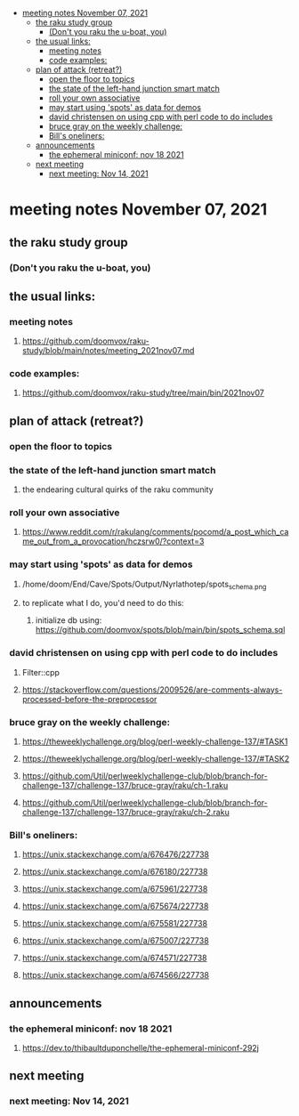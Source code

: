 - [meeting notes November 07, 2021](#orgfefd526)
  - [the raku study group](#orgd0826ca)
    - [(Don't you raku the u-boat, you)](#org1e93fea)
  - [the usual links:](#org26208bd)
    - [meeting notes](#org7f2941b)
    - [code examples:](#org9090ace)
  - [plan of attack (retreat?)](#org9350ffb)
    - [open the floor to topics](#orge74deda)
    - [the state of the left-hand junction smart match](#org8aaab78)
    - [roll your own associative](#org56de01a)
    - [may start using 'spots' as data for demos](#orga209f42)
    - [david christensen on using cpp with perl code to do includes](#org5ac1262)
    - [bruce gray on the weekly challenge:](#orgaa67964)
    - [Bill's oneliners:](#orgb9bf470)
  - [announcements](#org66a04ea)
    - [the ephemeral miniconf: nov 18 2021](#org87ed1ba)
  - [next meeting](#org2f7aca0)
    - [next meeting: Nov 14, 2021](#orga7a78ef)


<a id="orgfefd526"></a>

# meeting notes November 07, 2021


<a id="orgd0826ca"></a>

## the raku study group


<a id="org1e93fea"></a>

### (Don't you raku the u-boat, you)


<a id="org26208bd"></a>

## the usual links:


<a id="org7f2941b"></a>

### meeting notes

1.  <https://github.com/doomvox/raku-study/blob/main/notes/meeting_2021nov07.md>


<a id="org9090ace"></a>

### code examples:

1.  <https://github.com/doomvox/raku-study/tree/main/bin/2021nov07>


<a id="org9350ffb"></a>

## plan of attack (retreat?)


<a id="orge74deda"></a>

### open the floor to topics


<a id="org8aaab78"></a>

### the state of the left-hand junction smart match

1.  the endearing cultural quirks of the raku community


<a id="org56de01a"></a>

### roll your own associative

1.  <https://www.reddit.com/r/rakulang/comments/pocomd/a_post_which_came_out_from_a_provocation/hczsrw0/?context=3>


<a id="orga209f42"></a>

### may start using 'spots' as data for demos

1.  /home/doom/End/Cave/Spots/Output/Nyrlathotep/spots<sub>schema.png</sub>

2.  to replicate what I do, you'd need to do this:

    1.  initialize db using: <https://github.com/doomvox/spots/blob/main/bin/spots_schema.sql>


<a id="org5ac1262"></a>

### david christensen on using cpp with perl code to do includes

1.  Filter::cpp

2.  <https://stackoverflow.com/questions/2009526/are-comments-always-processed-before-the-preprocessor>


<a id="orgaa67964"></a>

### bruce gray on the weekly challenge:

1.  <https://theweeklychallenge.org/blog/perl-weekly-challenge-137/#TASK1>

2.  <https://theweeklychallenge.org/blog/perl-weekly-challenge-137/#TASK2>

3.  <https://github.com/Util/perlweeklychallenge-club/blob/branch-for-challenge-137/challenge-137/bruce-gray/raku/ch-1.raku>

4.  <https://github.com/Util/perlweeklychallenge-club/blob/branch-for-challenge-137/challenge-137/bruce-gray/raku/ch-2.raku>


<a id="orgb9bf470"></a>

### Bill's oneliners:

1.  <https://unix.stackexchange.com/a/676476/227738>

2.  <https://unix.stackexchange.com/a/676180/227738>

3.  <https://unix.stackexchange.com/a/675961/227738>

4.  <https://unix.stackexchange.com/a/675674/227738>

5.  <https://unix.stackexchange.com/a/675581/227738>

6.  <https://unix.stackexchange.com/a/675007/227738>

7.  <https://unix.stackexchange.com/a/674571/227738>

8.  <https://unix.stackexchange.com/a/674566/227738>


<a id="org66a04ea"></a>

## announcements


<a id="org87ed1ba"></a>

### the ephemeral miniconf: nov 18 2021

1.  <https://dev.to/thibaultduponchelle/the-ephemeral-miniconf-292j>


<a id="org2f7aca0"></a>

## next meeting


<a id="orga7a78ef"></a>

### next meeting: Nov 14, 2021
